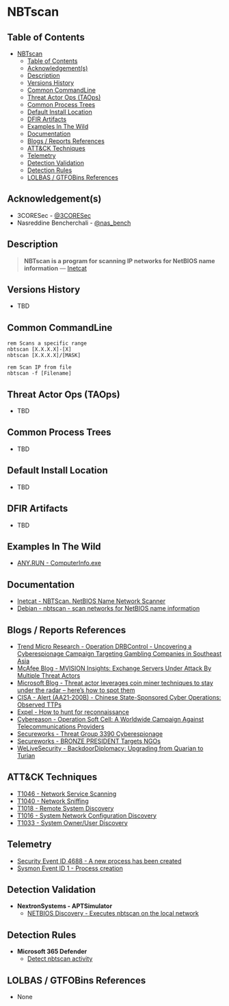 # NBTscan

## Table of Contents

- [NBTscan](#nbtscan)
  - [Table of Contents](#table-of-contents)
  - [Acknowledgement(s)](#acknowledgements)
  - [Description](#description)
  - [Versions History](#versions-history)
  - [Common CommandLine](#common-commandline)
  - [Threat Actor Ops (TAOps)](#threat-actor-ops-taops)
  - [Common Process Trees](#common-process-trees)
  - [Default Install Location](#default-install-location)
  - [DFIR Artifacts](#dfir-artifacts)
  - [Examples In The Wild](#examples-in-the-wild)
  - [Documentation](#documentation)
  - [Blogs / Reports References](#blogs--reports-references)
  - [ATT&CK Techniques](#attck-techniques)
  - [Telemetry](#telemetry)
  - [Detection Validation](#detection-validation)
  - [Detection Rules](#detection-rules)
  - [LOLBAS / GTFOBins References](#lolbas--gtfobins-references)

## Acknowledgement(s)

- 3CORESec - [@3CORESec](https://twitter.com/3CORESec)
- Nasreddine Bencherchali - [@nas_bench](https://twitter.com/nas_bench)

## Description

> **NBTscan is a program for scanning IP networks for NetBIOS name information** — [Inetcat](https://web.archive.org/web/20120420121302/http://www.inetcat.net/software/nbtscan.html)

## Versions History

- TBD

## Common CommandLine

```batch
rem Scans a specific range
nbtscan [X.X.X.X]-[X]
nbtscan [X.X.X.X]/[MASK]

rem Scan IP from file
nbtscan -f [Filename]
```

## Threat Actor Ops (TAOps)

- TBD

## Common Process Trees

- TBD

## Default Install Location

- TBD

## DFIR Artifacts

- TBD

## Examples In The Wild

- [ANY.RUN - ComputerInfo.exe](https://app.any.run/tasks/32dd6491-6ed6-4ede-b702-51f1d6fcb396/)

## Documentation

- [Inetcat - NBTScan. NetBIOS Name Network Scanner](https://web.archive.org/web/20120420121302/http://www.inetcat.net/software/nbtscan.html)
- [Debian - nbtscan - scan networks for NetBIOS name information](https://manpages.debian.org/testing/nbtscan/nbtscan.1.en.html)

## Blogs / Reports References

- [Trend Micro Research - Operation DRBControl - Uncovering a Cyberespionage Campaign Targeting Gambling Companies in Southeast Asia](https://www.trendmicro.com/vinfo/us/security/news/cyber-attacks/operation-drbcontrol-uncovering-a-cyberespionage-campaign-targeting-gambling-companies-in-southeast-asia)
- [McAfee Blog - MVISION Insights: Exchange Servers Under Attack By Multiple Threat Actors](https://kc.mcafee.com/corporate/index?page=content&id=KB94743&locale=en_US)
- [Microsoft Blog - Threat actor leverages coin miner techniques to stay under the radar – here’s how to spot them](https://www.microsoft.com/security/blog/2020/11/30/threat-actor-leverages-coin-miner-techniques-to-stay-under-the-radar-heres-how-to-spot-them/)
- [CISA - Alert (AA21-200B) - Chinese State-Sponsored Cyber Operations: Observed TTPs](https://us-cert.cisa.gov/ncas/alerts/aa21-200b)
- [Expel - How to hunt for reconnaissance](https://expel.io/blog/how-to-hunt-for-reconnaissance/)
- [Cybereason - Operation Soft Cell: A Worldwide Campaign Against Telecommunications Providers](https://www.cybereason.com/blog/operation-soft-cell-a-worldwide-campaign-against-telecommunications-providers)
- [Secureworks - Threat Group 3390 Cyberespionage](https://www.secureworks.com/research/threat-group-3390-targets-organizations-for-cyberespionage)
- [Secureworks - BRONZE PRESIDENT Targets NGOs](https://www.secureworks.com/research/bronze-president-targets-ngos)
- [WeLiveSecurity - BackdoorDiplomacy: Upgrading from Quarian to Turian](https://www.welivesecurity.com/2021/06/10/backdoordiplomacy-upgrading-quarian-turian/)

## ATT&CK Techniques

- [T1046 - Network Service Scanning](https://attack.mitre.org/techniques/T1046)
- [T1040 - Network Sniffing](https://attack.mitre.org/techniques/T1040)
- [T1018 - Remote System Discovery](https://attack.mitre.org/techniques/T1018)
- [T1016 - System Network Configuration Discovery](https://attack.mitre.org/techniques/T1016)
- [T1033 - System Owner/User Discovery](https://attack.mitre.org/techniques/T1033)

## Telemetry

- [Security Event ID 4688 - A new process has been created](https://www.ultimatewindowssecurity.com/securitylog/encyclopedia/event.aspx?eventID=4688)
- [Sysmon Event ID 1 - Process creation](https://www.ultimatewindowssecurity.com/securitylog/encyclopedia/event.aspx?eventid=90001)

## Detection Validation

- **NextronSystems - APTSimulator**
  - [NETBIOS Discovery - Executes nbtscan on the local network](https://github.com/NextronSystems/APTSimulator/blob/master/test-sets/discovery/nbtscan.bat)

## Detection Rules

- **Microsoft 365 Defender**
  - [Detect nbtscan activity](https://github.com/microsoft/Microsoft-365-Defender-Hunting-Queries/blob/master/Discovery/detect-nbtscan-activity.md)

## LOLBAS / GTFOBins References

- None
